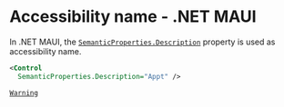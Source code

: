 # Accessibility name - .NET MAUI

In .NET MAUI, the  [`SemanticProperties.Description`](https://learn.microsoft.com/en-us/dotnet/api/microsoft.maui.controls.semanticproperties.descriptionproperty#microsoft-maui-controls-semanticproperties-descriptionproperty) property is used as accessibility name.

```xml
<Control 
  SemanticProperties.Description="Appt" />
```

[`Warning`](https://learn.microsoft.com/en-us/dotnet/maui/fundamentals/accessibility#semantic-properties:~:text=Warning-,Avoid,-setting%20the%20Description)
